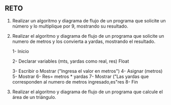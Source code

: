 ## RETO
1. Realizar un algoritmo y diagrama de flujo de un programa que solicite un número y lo multiplique por 9, mostrando su resultado.
   
    

2. Realizar el algoritmo y diagrama de flujo de un programa que solicite un numero de metros y los convierta a yardas, mostrando el resultado.
      
   1- Inicio
   
   2- Declarar variables (mts, yardas como real, res) Float
   
   3- Escribir o Mostrar ("Ingresa el valor en metros")
   4- Asignar (metros)
   5- Mostrar
   6- Res= metros * yardas
   7- Mostrar ("Las yardas que corresponden al numero de metros ingresado,es"res
   8- Fin


3. Realizar el algoritmo y diagrama de flujo de un programa que calcule el área de un triángulo.

 







